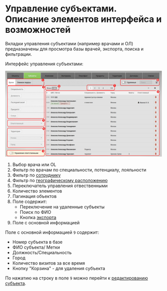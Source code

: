 # Управление субъектами. Описание элементов интерфейса и возможностей

Вкладки управления субъектами (например врачами и ОЛ) предназначены для просмотра базы врачей, экспорта, поиска и фильтрации.

Интерфейс управления субъектами:

![](../images/database-subject.png)

1. Выбор врача или OL
2. Фильтр по врачам по специальности, потенциалу, лояльности
3. Фильтр по [сотруднику](database-user.html)
4. Фильтр по [географическому расположению](database-geo.html)
5. Переключатель управления отвественными
6. Количество элементов
7. Пагинация объектов
8. Поле содержит:
      * Переключение на удаленные субъекты
      * Поиск по ФИО
      * Кнопка [экспорта](database-export.html)
9. Поле с основной информацией


Поле с основной информацией `9` содержит:
- Номер субъекта в базе
- ФИО субъекта/ Метки
- Должность/Специальность
- Город
- Количество визитов за все время
- Кнопку "Корзина" - для удаления субъекта

По нажатию на строку в поле `9` можно перейти к [редактированию субъекта](database-subject-edit.html).
